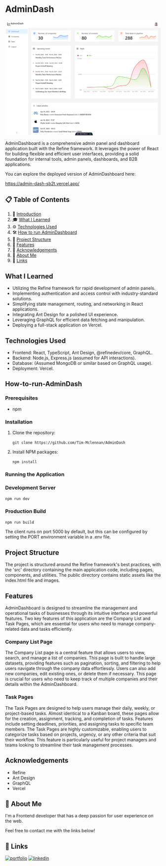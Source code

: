 # AdminDash 

![admindash](./src/demoScreenshot.PNG)

AdminDashboard is a comprehensive admin panel and dashboard application built with the Refine framework. It leverages the power of React for building flexible and efficient user interfaces, providing a solid foundation for internal tools, admin panels, dashboards, and B2B applications.

You can explore the deployed version of AdminDashboard here:

https://admin-dash-sb2t.vercel.app/

## 📋 <a name="table">Table of Contents</a>

1. 🚀 [Introduction](#AdminDashboard)
2. 🎓 [What I Learned](#What-I-Learned)
3. ⚙️ [Technologies Used](#Technologies-Used)
4. 🛠️ [How to run AdminDashboard](#How-to-run-AdminDash)
5. 📁 [Project Structure](#Project-Structure)
6. 🌟 [Features](#Features)
8. 🙌 [Acknowledgements](#Acknowledgements)
9. 🚀 [About Me](#About-Me)
10. 🔗 [Links](#-Links)

## <a name="What-I-Learned">What I Learned</a>

- Utilizing the Refine framework for rapid development of admin panels.
- Implementing authentication and access control with industry-standard solutions.
- Simplifying state management, routing, and networking in React applications.
- Integrating Ant Design for a polished UI experience.
- Leveraging GraphQL for efficient data fetching and manipulation.
- Deploying a full-stack application on Vercel.

## <a name="Technologies-Used">Technologies Used</a>

- Frontend: React, TypeScript, Ant Design, @refinedev/core, GraphQL.
- Backend: Node.js, Express.js (assumed for API interactions).
- Database: (Assumed MongoDB or similar based on GraphQL usage).
- Deployment: Vercel.

## <a name="How-to-run-AdminDash">How-to-run-AdminDash</a>

### Prerequisites

- npm

### Installation

1. Clone the repository:

   `git clone https://github.com/Tim-Mclennan/AdminDash`

2. Install NPM packages:

    `npm install`

### Running the Application

### Development Server

`npm run dev`

### Production Build

`npm run build`

The client runs on port 5000 by default, but this can be configured by setting the PORT environment variable in a .env file.

## <a name="Project-Structure">Project Structure</a>

The project is structured around the Refine framework's best practices, with the 'src' directory containing the main application code, including pages, components, and utilities. The public directory contains static assets like the index.html file and images.

## <a name="Features">Features</a>

AdminDashboard is designed to streamline the management and operational tasks of businesses through its intuitive interface and powerful features. Two key features of this application are the Company List and Task Pages, which are essential for users who need to manage company-related data and tasks efficiently.

### Company List Page

The Company List page is a central feature that allows users to view, search, and manage a list of companies. This page is built to handle large datasets, providing features such as pagination, sorting, and filtering to help users navigate through the company data effortlessly. Users can also add new companies, edit existing ones, or delete them if necessary. This page is crucial for users who need to keep track of multiple companies and their details within the AdminDashboard.

### Task Pages

The Task Pages are designed to help users manage their daily, weekly, or project-based tasks. Almost identical to a Kanban board, these pages allow for the creation, assignment, tracking, and completion of tasks. Features include setting deadlines, priorities, and assigning tasks to specific team members. The Task Pages are highly customizable, enabling users to categorize tasks based on projects, urgency, or any other criteria that suit their workflow. This feature is particularly useful for project managers and teams looking to streamline their task management processes.

## <a name="Acknowledgements">Acknowledgements</a>

- Refine
- Ant Design
- GraphQL
- Vercel

## <a name="About-Me">🚀 About Me</a>
I'm a Frontend developer that has a deep passion for user experience on the web. 

Feel free to contact me with the links below!

## <a name="Links">🔗 Links</a>
[![portfolio](https://img.shields.io/badge/my_portfolio-000?style=for-the-badge&logo=ko-fi&logoColor=white)](https://github.com/Tim-Mclennan/My-Portfolio)
[![linkedin](https://img.shields.io/badge/linkedin-0A66C2?style=for-the-badge&logo=linkedin&logoColor=white)](https://www.linkedin.com/in/tim-mclennan-0563341aa/)